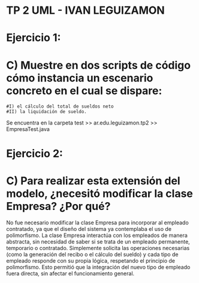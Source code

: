 # TP 2 UML - IVAN LEGUIZAMON


# Ejercicio 1:
# C) Muestre en dos scripts de código cómo instancia un escenario concreto en el cual se dispare: 
	#I) el cálculo del total de sueldos neto  
	#II) la liquidación de sueldo.

Se encuentra en la carpeta test >> ar.edu.leguizamon.tp2 >> EmpresaTest.java


# Ejercicio 2:
# C) Para realizar esta extensión del modelo, ¿necesitó modificar la clase Empresa? ¿Por qué?

No fue necesario modificar la clase Empresa para incorporar al empleado contratado, ya que el diseño del sistema ya contemplaba el uso de polimorfismo. La clase Empresa interactúa con los empleados de manera abstracta, sin necesidad de saber si se trata de un empleado permanente, temporario o contratado. Simplemente solicita las operaciones necesarias (como la generación del recibo o el cálculo del sueldo) y cada tipo de empleado responde con su propia lógica, respetando el principio de polimorfismo. Esto permitió que la integración del nuevo tipo de empleado fuera directa, sin afectar el funcionamiento general.
